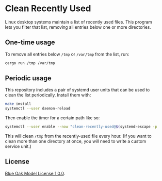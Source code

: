 # Clean Recently Used

Linux desktop systems maintain a list of recently used files.
This program lets you filter that list, removing all entries below one or more directories.

## One-time usage

To remove all entries below `/tmp` or `/var/tmp` from the list, run:

```sh
cargo run /tmp /var/tmp
```

## Periodic usage

This repository includes a pair of systemd user units that can be used to clean the list periodically.
Install them with:

```sh
make install
systemctl --user daemon-reload
```

Then enable the timer for a certain path like so:

```sh
systemctl --user enable --now "clean-recently-used@$(systemd-escape -p /tmp).timer"
```

This will clean `/tmp` from the recently-used file every hour.
(If you want to clean more than one directory at once, you will need to write a custom service unit.)

## License

[Blue Oak Model License 1.0.0](./LICENSE.md).
